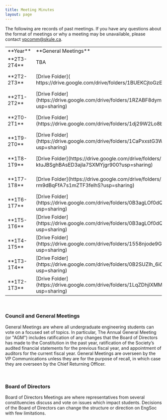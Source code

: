 ```yaml
---
title: Meeting Minutes
layout: page
---
```



The following are records of past meetings. If you have any questions about the format of meetings or why a meeting may be unavailable, please contact [vpcomm@skule.ca](mailto:vpcomm@skule.ca).
<table>
    <tbody>
        <tr>
            <td>**Year**</td>
            <td>**General Meetings</a>**</td>
            <td>**Board of Directors</a>**</td>
            <td>**Finance Committee**</td>
            <td>**Academic Advocacy Committee**</td>
            <td>**Club Affiliations Committee**</td>
            <td>**Policy & Structures Committee**</td>
            <td>**Skule Endowment Fund Committee**</td>
        </tr>
        <tr>
            <td>**2T3-2T4**</td>
            <td>TBA</td>
            <td>[Drive Folder](https://drive.google.com/drive/folders/1tUAWier4zMczgIPjxFRkwH_rzctihfYl)</td>
            <td>TBA</td>
            <td>TBA</td>
            <td>TBA</td>
            <td>[Drive Folder](https://drive.google.com/drive/folders/1HK2DqDSZ7x1xf6r9eCXTIIRIoAIf_wnt)</td>
            <td>TBA</td>
        </tr>
        <tr>
            <td>**2T2-2T3**</td>
            <td>[Drive Folder]( https://drive.google.com/drive/folders/1BUEKCjtoGzEv8qzTQiX84Ms_qdN73kUK)</td>
            <td>[Drive Folder](https://drive.google.com/drive/u/0/folders/1jWCVMh6RI_aNsA9aRgRXKa0AfEHNdQ9B)</td>
            <td>[Drive Folder](https://drive.google.com/drive/folders/1o_lP8ivyW5BwrWMrAbvhauuOdXAWj-GV)</td>
            <td>[Drive Folder](https://drive.google.com/drive/folders/1ZuF0oFt4WOza_54qWqZTXrUY6camiqKp?usp=sharing)</td>
            <td>[Drive Folder](https://drive.google.com/drive/folders/1DNG4jmAzLdeGdw0x6FKkEhhTfR0W1Nwp)</td>
            <td>[Drive Folder](https://drive.google.com/drive/folders/1A2tghRaPWWPHn7Mukl-At_jkkTbpUTu5?usp=sharing)</td>
            <td>*TBA*<!--<a href="https://drive.google.com/drive/folders/1CmJ18I1N17uX1dB4D-lWDCXJl0kjZ5RH?usp=sharing">Drive Folder<a>--></td>
        </tr>
        <tr>
            <td>**2T1-2T2**</td>
            <td>[Drive Folder](https://drive.google.com/drive/folders/1RZABF8dymOpEq_HgzYvoZTtAiclpGw8I?usp=sharing)</td>
            <td>[Drive Folder](https://drive.google.com/drive/folders/1Z3G4_3e-wz6OtG4Kz91MlYc7U82AOrrb?usp=sharing)</td>
            <td>[Drive Folder](https://drive.google.com/drive/folders/1hO8JTZxt6zFcb-wac6RVsD8qDs2c-vtD?usp=sharing)</td>
            <td>[Drive Folder](https://drive.google.com/drive/folders/1en4ALnY_03o6EbHHGEuWRcULl_5wntHQ)</td>
            <td>[Drive Folder](https://drive.google.com/drive/folders/1rYGPVIR22iL9Rqnggn-6IPHPhqX5DO8q?usp=sharing)</td>
            <td>[Drive Folder](https://drive.google.com/drive/folders/1edbP2IFYUrtowR0-o4GtxTWYudjdJ2nS?usp=sharing)</td>
            <td><a href="https://drive.google.com/drive/folders/1CmJ18I1N17uX1dB4D-lWDCXJl0kjZ5RH?usp=sharing">Drive Folder<a></td>
        </tr>
        <tr>
            <td>**2T0-2T1**</td>
            <td>[Drive Folder](https://drive.google.com/drive/folders/1dj29W2Lo8bkUPeYbV2fA1TG4N575lByD)</td>
            <td>[Drive Folder](https://drive.google.com/drive/folders/1lAoOujiQ8drW5sosEvJvmZWPQPeg2dML?usp=sharing)</td>
            <td>[Drive Folder](https://drive.google.com/drive/folders/1wHBwbot3lUjXsQQ8JR0OeQvYdYzJeBf5?usp=sharing)</td>
            <td>[Drive Folder](https://drive.google.com/drive/folders/1q1o0dSmHHx3u2xw_6OX-6SENl26srttQ?usp=sharing)</td>
            <td>[Drive Folder](https://drive.google.com/drive/folders/1Y50dvN0KGzGGS7308YO-id3pShgBi46P?usp=sharing)</td>
            <td>[Drive Folder](https://drive.google.com/drive/folders/18EN_WCT8efwJblYQgnDjZzswGmMtZDSc?usp=sharing)</td>
            <td><a href="https://drive.google.com/drive/folders/1KQ9lTTn53qT_RzON8L8IyZe-uiTljjF2?usp=sharing">Drive Folder<a></td>
        </tr>
        <tr>
            <td>**1T9-2T0**</td>
            <td>[Drive Folder](https://drive.google.com/drive/folders/1CaPxxstG3WvXl1J8VVHL7k4kc-bKz4E-?usp=sharing)</td>
            <td>[Drive Folder](https://drive.google.com/drive/folders/1uGDdrDnz0uTPhU0zbv9aS0cutQ1SjPBg?usp=sharing)</td>
            <td>[Drive Folder](https://drive.google.com/drive/folders/19zONKII5w0n3qfzqwd6oneqWRq-lo5AQ?usp=sharing)</td>
            <td>[Drive Folder](https://drive.google.com/drive/folders/1QyhLxtmdB3Zf2CPfX6nRAvxgFIUW7eDl?usp=sharing)</td>
            <td>[Drive Folder](https://drive.google.com/drive/folders/1N1euhdrQjuTzGajx3fFlkvLHwvxTEQ8W?usp=sharing)</td>
            <td>[Drive Folder](https://drive.google.com/drive/folders/1ia_1pPPsJs9ITNW2alC46v97n0tmWOku)</td>
            <td>*Not available*</td>
        </tr>
        <tr>
            <td>**1T8-1T9**</td>
            <td>[Drive Folder](https://drive.google.com/drive/folders/1qG-ktuJBSghBAsED3ajla7SXMYjgr900?usp=sharing)</td>
            <td>[Drive Folder](https://drive.google.com/drive/folders/1OUy2yLfn4wY1Kz0N3Hi9FQmjMALslKtW?usp=sharing)</td>
            <td>[Drive Folder](https://drive.google.com/drive/folders/182bP6gA-iO5fJAuHoRwybQDwHprW_9AG)</td>
            <td>[Driver Folder](https://drive.google.com/open?id=12B4ltUSkZ3WivcOc9oNswl5O8wMq-xIy)</td>
            <td><a href="https://drive.google.com/open?id=1kOdf-ljFPQvdBz7MV3ONxytXcGBBCT0i">Drive Folder</td>
            <td><a href="https://drive.google.com/open?id=1s6ICE8lMNwu8WRevNURUoitOpfl9s7PB">Drive Folder</td>
            <td><a href="https://drive.google.com/drive/folders/1bY0ZK1DxuoJqpS3PhDD5jSwOJanqR6zO?usp=sharing">Drive Folder</td>
        </tr>
        <tr>
            <td>**1T7-1T8**</td>
            <td>[Drive Folder](https://drive.google.com/drive/folders/1Tvb_v7uYo-rm9dBqFfA7s1mZTF3felhS?usp=sharing)</td>
            <td>[Drive Folder](https://drive.google.com/drive/folders/15JDkOjaL_erVadwE-SPoSEl0XXxD9kCE?usp=sharing)</td>
            <td>[Drive Folder](https://drive.google.com/drive/folders/17H9SikX_U_u9gaw0MaHC0kZqkpbSCaIQ?usp=sharing)</td>
            <td>[Drive Folder](https://drive.google.com/drive/folders/1tbB20ZZukdbZGEYEi30DzLLL_z6Y5fLc?usp=sharing)</td>
            <td>[Drive Folder](https://drive.google.com/drive/folders/18xju60QtMFkbVTm8gOn8bDZD-BvALba-?usp=sharing)</td>
            <td>[Drive Folder](https://drive.google.com/drive/folders/13nGqSgeNo32Mw1PI_pTNmhJP9jBusP0y?usp=sharing)</td>
            <td>[Drive Folder](https://drive.google.com/drive/folders/1iGn0jd7RT3WS5PxAckhIA7QUPqo5B-OC?usp=sharing)</td>
        </tr>
        <tr>
            <td>**1T6-1T7**</td>
            <td>[Drive Folder](https://drive.google.com/drive/folders/0B3agLOf0dQ6FMVpUMzdadmJkcUE?usp=sharing)</td>
            <td>[Drive Folder](https://drive.google.com/drive/folders/0B3agLOf0dQ6FTHFXMzVsQzUzQmc?usp=sharing)</td>
            <td>[Drive Folder](https://drive.google.com/drive/folders/1FJTqZm6UrhCskcgcfSshJAeFS1qTEDzc?usp=sharing)</td>
            <td>[Drive Folder](https://drive.google.com/drive/folders/0B0aaqPGaQeueU2o2T09ta2x3azg?usp=sharing)</td>
            <td>[Drive Folder](https://drive.google.com/drive/folders/14gmMtK5tUiQFpjqlMeqY4rNhFWKyphRL?usp=sharing)</td>
            <td>[Drive Folder](https://drive.google.com/drive/folders/1KAdSAFc834Y52J9tItMRe_tH7Ou5apIN?usp=sharing)</td>
            <td>[Drive Folder](https://drive.google.com/drive/folders/1pvNtqAD1zQQa4lao4B1m0eghroxNqFx8?usp=sharing)</td>
        </tr>
        <tr>
            <td>**1T5-1T6**</td>
            <td>[Drive Folder](https://drive.google.com/drive/folders/0B3agLOf0dQ6FcnFaWmV2eHplNDA?usp=sharing)</td>
            <td>[Drive Folder](https://drive.google.com/drive/folders/0B4NAsswStjIXQUl2NTRwT3FzMmM?usp=sharing)</td>
            <td>[Drive Folder](https://drive.google.com/drive/folders/1lGka8h3KWTYAahc-f1vC21ifeWZcLVce?usp=sharing)</td>
            <td>[Drive Folder](https://drive.google.com/drive/folders/0B0aaqPGaQeueN2d0bXdLZW9PSzA?usp=sharing)</td>
            <td>[Drive Folder](https://drive.google.com/drive/folders/1FmCHL_z7MpKjt22fw5GTN1BHepr_NIUy?usp=sharing)</td>
            <td>[Drive Folder](https://drive.google.com/drive/folders/1r71zsLNnksb4XILitVoMTAkps3-Fg3X5?usp=sharing)</td>
            <td>[Drive Folder](https://drive.google.com/drive/folders/1CopmtsLMmWwKpOS1wcsnYN2ujLNf_R09?usp=sharing)</td>
        </tr>
        <tr>
            <td>**1T4-1T5**</td>
            <td>[Drive Folder](https://drive.google.com/drive/folders/1558njode9GlKOBJ_sOiogzwZ4sKKkBQg?usp=sharing)</td>
            <td>[Drive Folder](https://drive.google.com/drive/folders/1OZuB0IVxhewzaYcZGh1wPhiP7Mn2KKGO?usp=sharing)</td>
            <td>[Drive Folder](https://drive.google.com/drive/folders/1e326AzVZ28SUIE9vodXu03Q50hl3EvxY?usp=sharing)</td>
            <td>[Drive Folder](https://drive.google.com/drive/folders/122h67gba-S3KtTNicXjbq7yBYcjJ1CCK?usp=sharing)</td>
            <td>*Not Available*</td>
            <td>[Drive Folder](https://drive.google.com/drive/folders/1mM3_SM4R3QgnimI0t3GB59llSGAjh7aM?usp=sharing)</td>
            <td>*Not Available*</td>
        </tr>
        <tr>
            <td>**1T3-1T4**</td>
            <td>[Drive Folder](https://drive.google.com/drive/folders/0B2SUZIh_6iOgamJyQkFteExYX2s?usp=sharing)</td>
            <td>[Drive Folder](https://drive.google.com/drive/folders/0B2SUZIh_6iOgQ2cyTHBWNEw4dVE?usp=sharing)</td>
            <td>[Drive Folder](https://drive.google.com/drive/folders/14WRBFFAHIGx9MTwApDCOL8mnNaSCN5Te?usp=sharing)</td>
            <td>*Not available*</td>
            <td>*Not available*</td>
            <td>*Not available*</td>
            <td>*Not Available*</td>
        </tr>
        <tr>
            <td>**1T2-1T3**</td>
            <td>[Drive Folder](https://drive.google.com/drive/folders/1LqZDhjlXMMtVgdCepc_Uv43oRsPHD4JI?usp=sharing)</td>
            <td>[Drive Folder](https://drive.google.com/drive/folders/10rot_jmH5LqtweKeCJczkhAAT-AjzCnh?usp=sharing)</td>
            <td>*Not available*</td>
            <td>*Not available*</td>
            <td>*Not available*</td>
            <td>*Not available*</td>
            <td>*Not Available*</td>
        </tr>
    </tbody>
</table> <br>
<div>
    <h3>Council and General Meetings</h3>
    
General Meetings are where all undergraduate engineering students can vote on a focused set of topics. In particular, The Annual General Meeting (or "AGM") includes ratification of any changes that the Board of Directors has made to the Constitution in the past year, ratification of the Society&rsquo;s audited financial statements for the previous fiscal year, and appointment of auditors for the current fiscal year. General Meetings are overseen by the VP Communications unless they are for the purpose of recall, in which case they are overseen by the Chief Returning Officer.
</div> <br>
<div>
    <h3>Board of Directors</h3>
    
Board of Directors Meetings are where representatives from several constituencies discuss and vote on issues which impact students. Decisions of the Board of Directors can change the structure or direction on EngSoc with few limitations.
</div>